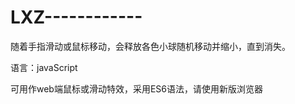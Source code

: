 # LXZ------------

随着手指滑动或鼠标移动，会释放各色小球随机移动并缩小，直到消失。

语言：javaScript

可用作web端鼠标或滑动特效，采用ES6语法，请使用新版浏览器
